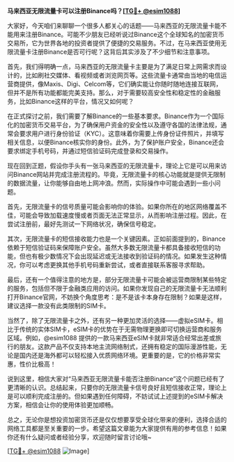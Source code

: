 **马来西亚无限流量卡可以注册Binance吗？[[TG💪+ @esim1088](https://t.me/s/esim1088)]**

大家好，今天咱们来聊聊一个很多人都关心的话题——马来西亚的无限流量卡能不能用来注册Binance。可能不少朋友已经听说过Binance这个全球知名的加密货币交易所，它为世界各地的投资者提供了便捷的交易服务。不过，在马来西亚使用无限流量卡注册Binance是否可行呢？这背后其实涉及了不少细节和注意事项。

首先，我们得明确一点，马来西亚的无限流量卡主要是为了满足日常上网需求而设计的，比如刷社交媒体、看视频或者浏览网页等。这些流量卡通常由当地的电信运营商提供，像Maxis、Digi、Celcom等，它们确实能让你随时随地连接互联网，但并不是所有功能都能完美支持。那么，对于需要较高安全性和稳定性的金融服务，比如Binance这样的平台，情况又如何呢？

在正式探讨之前，我们需要了解Binance的一些基本要求。Binance作为一个国际化的加密货币交易平台，为了确保用户资金的安全性以及遵守各国的法律法规，通常会要求用户进行身份验证（KYC）。这意味着你需要上传身份证件照片，并填写相关信息，以便Binance核实你的身份。此外，为了保护账户安全，Binance还会要求绑定手机号码，并通过短信验证码完成登录和交易操作。

现在回到正题，假设你手头有一张马来西亚的无限流量卡，理论上它是可以用来访问Binance网站并完成注册流程的。毕竟，无限流量卡的核心功能就是提供无限制的数据流量，让你能够自由地上网冲浪。然而，实际操作中可能会遇到一些小问题。

首先，无限流量卡的信号质量可能会影响你的体验。如果你所在的地区网络覆盖不佳，可能会导致加载速度慢或者页面无法正常显示，从而影响注册过程。因此，在尝试注册前，最好先测试一下网络状况，确保信号稳定。

其次，无限流量卡的短信接收能力也是一个关键因素。正如前面提到的，Binance依赖于短信验证码来保障账户安全。虽然大多数无限流量卡都具备接收短信的功能，但也有极少数情况下会出现延迟或无法接收到验证码的情况。如果发生这种情况，你可以考虑更换其他手机号码重新尝试，或者直接联系客服寻求帮助。

最后，还有一个值得注意的地方是，部分无限流量卡可能会被运营商限制某些特定的服务，包括但不限于金融类应用的访问。如果你发现自己的无限流量卡无法顺利打开Binance官网，不妨换个角度思考：是不是该卡本身存在限制？如果是这样，建议选择一款没有此类限制的SIM卡。

当然了，除了无限流量卡之外，还有另一种更加灵活的选择——虚拟eSIM卡。相比于传统的实体SIM卡，eSIM卡的优势在于无需物理更换即可切换运营商和服务区域。例如，@esim1088 提供的一款马来西亚eSIM卡就非常适合经常出差或旅行的朋友。这款产品不仅支持本地主流网络制式，还拥有稳定的国际漫游性能，无论是国内还是海外都可以轻松接入优质网络环境。更重要的是，它的价格非常实惠，性价比极高！

说到这里，相信大家对“马来西亚无限流量卡能否注册Binance”这个问题已经有了更清晰的认识。总结起来，只要你的无限流量卡信号良好且短信接收正常，理论上是可以顺利完成注册的。但如果遇到任何障碍，不妨试试上述提到的eSIM卡解决方案，相信会让你的使用体验更加顺畅。

总之，无论你是想投资加密货币还是仅仅想要享受全球化带来的便利，选择合适的网络工具都是至关重要的一步。希望这篇文章能为大家提供有用的参考信息！如果你还有什么疑问或者经验分享，欢迎随时留言讨论哦~

[[TG💪+ @esim1088](https://t.me/s/esim1088) ![Image](https://i.postimg.cc/4NQfJmqS/Snipaste-2025-05-13-00-14-12.png)]